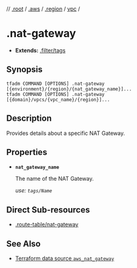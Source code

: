 // [.root] / [.aws] / [.region] / [vpc] /

# .nat-gateway

- **Extends:** [.filter/tags](.filter/tags.md)

## Synopsis

```
tfadm COMMAND [OPTIONS] .nat-gateway [{environment}/{region}/{nat_gateway_name}]...
tfadm COMMAND [OPTIONS] .nat-gateway [{domain}/vpcs/{vpc_name}/{region}]...
```

## Description

Provides details about a specific NAT Gateway.

## Properties

- **`nat_gateway_name`**

  The name of the NAT Gateway.

  *use: `tags/Name`*

## Direct Sub-resources

- [.route-table/nat-gateway](.route-table/nat-gateway.md)

## See Also

- [Terraform data source `aws_nat_gateway`](https://registry.terraform.io/providers/hashicorp/aws/latest/docs/data-sources/nat_gateway)

[.aws]: README.md
[.region]: .region.md
[.root]: ../../../.tfadm/resources/README.md
[vpc]: vpc.md
